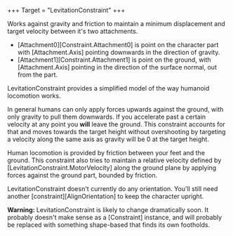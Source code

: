 +++
Target = "LevitationConstraint"
+++

Works against gravity and friction to maintain a minimum displacement and target velocity between it's two attachments.

- [Attachment0][Constraint.Attachment0] is point on the character part with [Attachment.Axis] pointing downwards in the direction of gravity.
- [Attachment1][Constraint.Attachment1] is point on the ground, with [Attachment.Axis] pointing in the direction of the surface normal, out from the part.

LevitationConstraint provides a simplified model of the way humanoid locomotion works.

In general humans can only apply forces upwards against the ground, with only gravity to pull them downwards. If you accelerate past a certain velocity at any point you **will** leave the ground. This constraint accounts for that and moves towards the target height without overshooting by targeting a velocity along the same axis as gravity will be 0 at the target height.

Human locomotion is provided by friction between your feet and the ground. This constraint also tries to maintain a relative velocity defined by [LevitationConstraint.MotorVelocity] along the ground plane by applying forces against the ground part, bounded by friction.

LevitationConstraint doesn't currently do any orientation. You'll still need another [constraint][AlignOrientation] to keep the character upright.

**Warning:** LevitationConstraint is likely to change dramatically soon. It probably doesn't make sense as a [Constraint] instance, and will probably be replaced with something shape-based that finds its own footholds.
